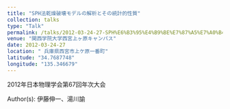 ```yaml
---
title: "SPH法乾燥破壊モデルの解析とその統計的性質"
collection: talks
type: "Talk"
permalink: /talks/2012-03-24-27-SPH%E6%B3%95%E4%B9%BE%E7%87%A5%E7%A0%B4%E5%A3%8A%E3%83%A2%E3%83%87%E3%83%AB%E3%81%AE%E8%A7%A3%E6%9E%90%E3%81%A8%E3%81%9D%E3%81%AE%E7%B5%B1%E8%A8%88%E7%9A%84
venue: "関西学院大学西宮上ヶ原キャンパス"
date: 2012-03-24-27
location: " 兵庫県西宮市上ケ原一番町"
latitude: "34.7687748"
longitude: "135.346679"
---
```


2012年日本物理学会第67回年次大会

Author(s): 伊藤伸一、湯川諭
